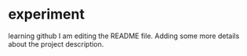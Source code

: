 # experiment
learning github
I am editing the README file. Adding some more details about the project description.
